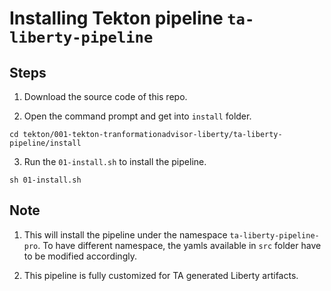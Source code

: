 # Installing Tekton pipeline `ta-liberty-pipeline`
 
## Steps

1. Download the source code of this repo. 

2. Open the command prompt and get into `install` folder.

```
cd tekton/001-tekton-tranformationadvisor-liberty/ta-liberty-pipeline/install
```

3. Run the `01-install.sh` to install the pipeline.

```
sh 01-install.sh
```


## Note

1. This will install the pipeline under the namespace `ta-liberty-pipeline-pro`. To have different namespace,  the yamls available in `src` folder have to be modified accordingly.

2. This pipeline is fully customized for TA generated Liberty artifacts.
